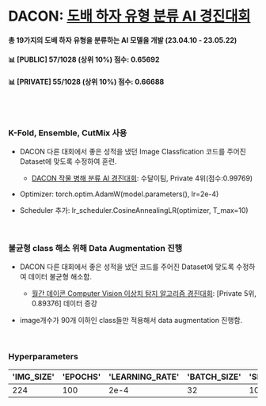 # DACON: [도배 하자 유형 분류 AI 경진대회](https://dacon.io/competitions/official/236082/overview/description)

#### 총 19가지의 도배 하자 유형을 분류하는 AI 모델을 개발 (23.04.10 - 23.05.22) 
#### 📊 [PUBLIC] 57/1028 (상위 10%) 점수: 0.65692
#### 📊 [PRIVATE] 55/1028 (상위 10%) 점수: 0.66688

<br><br>

### K-Fold, Ensemble, CutMix 사용
- DACON 다른 대회에서 좋은 성적을 냈던 Image Classfication 코드를 주어진 Dataset에 맞도록 수정하여 훈련. <br>
  - [DACON 작물 병해 분류 AI 경진대회](https://dacon.io/competitions/official/235842/codeshare/3657): 수달이팀, Private 4위(점수:0.99769)
  
- Optimizer: torch.optim.AdamW(model.parameters(), lr=2e-4)
- Scheduler 추가: lr_scheduler.CosineAnnealingLR(optimizer, T_max=10)

<br>

### 불균형 class 해소 위해 Data Augmentation 진행
- DACON 다른 대회에서 좋은 성적을 냈던 코드를 주어진 Dataset에 맞도록 수정하여 데이터 불균형 해소함. <br>
  - [월간 데이콘 Computer Vision 이상치 탐지 알고리즘 경진대회](https://dacon.io/en/competitions/official/235894/codeshare/4946?page=1&dtype=recent): [Private 5위, 0.89376] 데이터 증강

- image개수가 90개 이하인 class들만 적용해서 data augmentation 진행함.


<br>

### Hyperparameters

'IMG_SIZE'|'EPOCHS'|'LEARNING_RATE'|'BATCH_SIZE'|'SEED'|'FOLD'
--|--|--|--|--|--
224|100|2e-4|32|100|5



